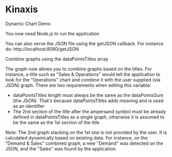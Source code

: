 # Kinaxis
Dynamic Chart Demo

You now need Node.js to run the application

You can also serve the JSON file using the getJSON callback. For instance do:
http://localhost:8080/getJSON

Combine graphs using the dataPointsTitles array

The graph now allows you to combine graphs based on the titles. For instance, a title such as "Sales & Operations" would tell the application to look for the "Operations" chart and combine it with the user supplied (via JSON) graph. There are two requirements when editing this variable:
- dataPointsTitles length must always be the same as the dataPointsSum (the JSON). That's because dataPointsTitles adds meaning and is used as an identifier
- The 2nd section of the title after the ampersand symbol must be already defined in dataPointsTitles as a single graph, otherwise it is assumed to be the same as the 1st section of the title

Note: The 2nd graph stacking on the 1st one is not provided by the user. It is calculated dynamically based on existing data. For instance, on the "Demand & Sales" combined graph, a new "Demand" was detected on the JSON, and the "Sales" was found by the application. 
